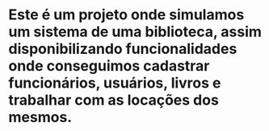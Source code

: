 # Este é um projeto onde simulamos um sistema de uma biblioteca, assim disponibilizando funcionalidades onde conseguimos cadastrar funcionários, usuários, livros e trabalhar com as locações dos mesmos.
